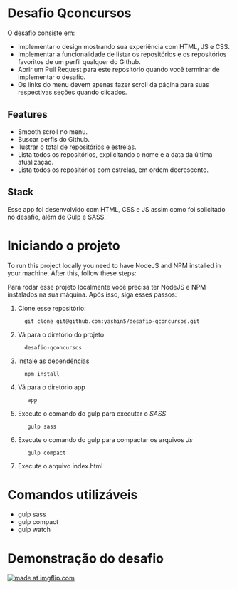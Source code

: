 # Desafio Qconcursos

O desafio consiste em:

- Implementar o design mostrando sua experiência com HTML, JS e CSS.
- Implementar a funcionalidade de listar os repositórios e os repositórios favoritos de um perfil qualquer do Github.
- Abrir um Pull Request para este repositório quando você terminar de implementar o desafio.
- Os links do menu devem apenas fazer scroll da página para suas respectivas seções quando clicados.

## Features

- Smooth scroll no menu.
- Buscar perfis do Github.
- Ilustrar o total de repositórios e estrelas.
- Lista todos os repositórios, explicitando o nome e a data da última atualização.
- Lista todos os repositórios com estrelas, em ordem decrescente.

## Stack

Esse app foi desenvolvido com HTML, CSS e JS assim como foi solicitado no desafio, além de Gulp e SASS.

# Iniciando o projeto

To run this project locally you need to have NodeJS and NPM installed in your machine. After this, follow these steps:

Para rodar esse projeto localmente você precisa ter NodeJS e NPM instalados na sua máquina. Após isso, siga esses passos:

1. Clone esse repositório:

         git clone git@github.com:yashin5/desafio-qconcursos.git        

2. Vá para o diretório do projeto

         desafio-qconcursos
          
3. Instale as dependências

         npm install

4. Vá para o diretório app
          
          app

5. Execute o comando do gulp para executar o *SASS*

          gulp sass

6. Execute o comando do gulp para compactar os arquivos *Js*

          gulp compact
          
          
7. Execute o arquivo index.html

# Comandos utilizáveis

- gulp sass
- gulp compact
- gulp watch


# Demonstração do desafio

<a href="https://imgflip.com/gif/2nvsen"><img src="https://i.imgflip.com/2nvsen.gif" title="made at imgflip.com"/></a>

